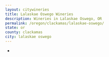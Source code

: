 ```yaml
---
layout: citywineries
title: Lalaskae Oswego Wineries
description: Wineries in Lalaskae Oswego, OR
permalink: /oregon/clackamas/lalaskae-oswego/
state: or
county: clackamas
city: lalaskae oswego
---
```

-
